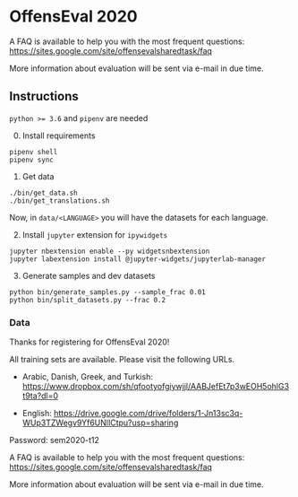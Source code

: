 # OffensEval 2020


A FAQ is available to help you with the most frequent questions: https://sites.google.com/site/offensevalsharedtask/faq

More information about evaluation will be sent via e-mail in due time.

## Instructions

`python >= 3.6` and `pipenv` are needed

0. Install requirements

```
pipenv shell
pipenv sync
```

1. Get data

```
./bin/get_data.sh
./bin/get_translations.sh
```

Now, in `data/<LANGUAGE>` you will have the datasets for each language.

2. Install `jupyter` extension for `ipywidgets`

```
jupyter nbextension enable --py widgetsnbextension
jupyter labextension install @jupyter-widgets/jupyterlab-manager
```

3. Generate samples and dev datasets

```
python bin/generate_samples.py --sample_frac 0.01
python bin/split_datasets.py --frac 0.2
```

### Data

Thanks for registering for OffensEval 2020!

All training sets are available. Please visit the following URLs.

- Arabic, Danish, Greek, and Turkish: https://www.dropbox.com/sh/qfootyofgiywjjl/AABJefEt7p3wEOH5ohlG3t9ta?dl=0

- English: https://drive.google.com/drive/folders/1-Jn13sc3q-WUp3TZWegv9Yf6UNlICtpu?usp=sharing

Password: sem2020-t12

A FAQ is available to help you with the most frequent questions: https://sites.google.com/site/offensevalsharedtask/faq

More information about evaluation will be sent via e-mail in due time.
